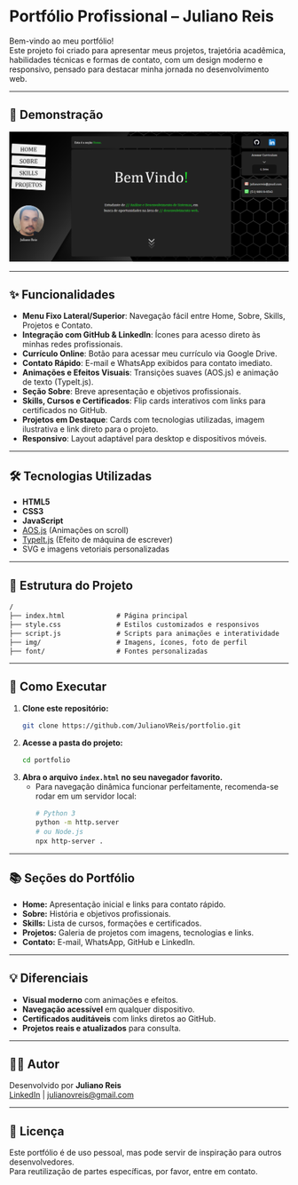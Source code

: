 # Portfólio Profissional – Juliano Reis

Bem-vindo ao meu portfólio!  
Este projeto foi criado para apresentar meus projetos, trajetória acadêmica, habilidades técnicas e formas de contato, com um design moderno e responsivo, pensado para destacar minha jornada no desenvolvimento web.

---

## 📸 Demonstração

![Imagem de perfil e navegação do portfólio](img/Screenshot.png)

---

## ✨ Funcionalidades

- **Menu Fixo Lateral/Superior**: Navegação fácil entre Home, Sobre, Skills, Projetos e Contato.
- **Integração com GitHub & LinkedIn**: Ícones para acesso direto às minhas redes profissionais.
- **Currículo Online**: Botão para acessar meu currículo via Google Drive.
- **Contato Rápido**: E-mail e WhatsApp exibidos para contato imediato.
- **Animações e Efeitos Visuais**: Transições suaves (AOS.js) e animação de texto (TypeIt.js).
- **Seção Sobre**: Breve apresentação e objetivos profissionais.
- **Skills, Cursos e Certificados**: Flip cards interativos com links para certificados no GitHub.
- **Projetos em Destaque**: Cards com tecnologias utilizadas, imagem ilustrativa e link direto para o projeto.
- **Responsivo**: Layout adaptável para desktop e dispositivos móveis.

---

## 🛠️ Tecnologias Utilizadas

- **HTML5**
- **CSS3**
- **JavaScript**
- [AOS.js](https://michalsnik.github.io/aos/) (Animações on scroll)
- [TypeIt.js](https://typeitjs.com/) (Efeito de máquina de escrever)
- SVG e imagens vetoriais personalizadas

---

## 📁 Estrutura do Projeto

```
/
├── index.html             # Página principal
├── style.css              # Estilos customizados e responsivos
├── script.js              # Scripts para animações e interatividade
├── img/                   # Imagens, ícones, foto de perfil
├── font/                  # Fontes personalizadas
```

---

## 🚀 Como Executar

1. **Clone este repositório:**
   ```bash
   git clone https://github.com/JulianoVReis/portfolio.git
   ```
2. **Acesse a pasta do projeto:**
   ```bash
   cd portfolio
   ```
3. **Abra o arquivo `index.html` no seu navegador favorito.**
   - Para navegação dinâmica funcionar perfeitamente, recomenda-se rodar em um servidor local:
     ```bash
     # Python 3
     python -m http.server
     # ou Node.js
     npx http-server .
     ```

---

## 📚 Seções do Portfólio

- **Home:** Apresentação inicial e links para contato rápido.
- **Sobre:** História e objetivos profissionais.
- **Skills:** Lista de cursos, formações e certificados.
- **Projetos:** Galeria de projetos com imagens, tecnologias e links.
- **Contato:** E-mail, WhatsApp, GitHub e LinkedIn.

---

## 💡 Diferenciais

- **Visual moderno** com animações e efeitos.
- **Navegação acessível** em qualquer dispositivo.
- **Certificados auditáveis** com links diretos ao GitHub.
- **Projetos reais e atualizados** para consulta.

---

## 👨‍💻 Autor

Desenvolvido por **Juliano Reis**  
[LinkedIn](https://www.linkedin.com/in/juliano-reis-290b0b324/) | julianovreis@gmail.com

---

## 📄 Licença

Este portfólio é de uso pessoal, mas pode servir de inspiração para outros desenvolvedores.  
Para reutilização de partes específicas, por favor, entre em contato.
